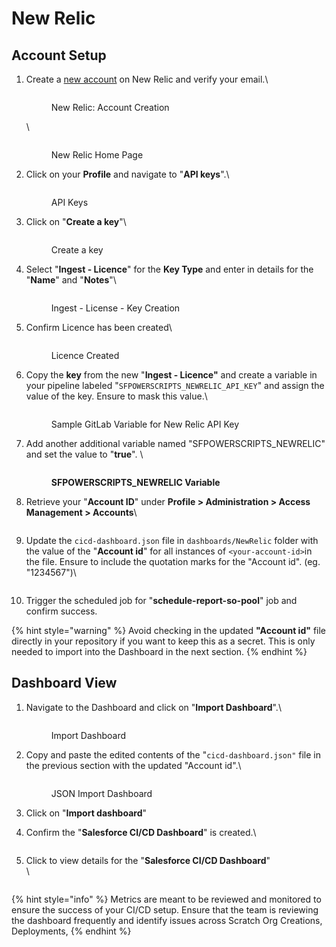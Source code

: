 # New Relic

## Account Setup

1.  Create a [new account](https://newrelic.com/signup) on New Relic and verify your email.\


    <figure><img src="../../.gitbook/assets/image (29).png" alt=""><figcaption><p>New Relic: Account Creation</p></figcaption></figure>

    \


    <figure><img src="../../.gitbook/assets/image (77).png" alt=""><figcaption><p>New Relic Home Page </p></figcaption></figure>
2.  Click on your **Profile** and navigate to "**API keys**".\


    <figure><img src="../../.gitbook/assets/image (58).png" alt=""><figcaption><p>API Keys</p></figcaption></figure>
3.  Click on "**Create a key**"\


    <figure><img src="../../.gitbook/assets/image (55).png" alt=""><figcaption><p>Create a key</p></figcaption></figure>
4.  Select "**Ingest - Licence**" for the **Key Type** and enter in details for the "**Name**" and "**Notes**"\


    <figure><img src="../../.gitbook/assets/image (4).png" alt=""><figcaption><p>Ingest - License - Key Creation</p></figcaption></figure>
5.  Confirm Licence has been created\


    <figure><img src="../../.gitbook/assets/image (63).png" alt=""><figcaption><p>Licence Created</p></figcaption></figure>
6.  Copy the **key** from the new "**Ingest - Licence"** and create a variable in your pipeline labeled "`SFPOWERSCRIPTS_NEWRELIC_API_KEY`" and assign the value of the key.  Ensure to mask this value.\


    <figure><img src="../../.gitbook/assets/image (14).png" alt=""><figcaption><p>Sample GitLab Variable for New Relic API Key</p></figcaption></figure>
7.  Add another additional variable named "SFPOWERSCRIPTS\_NEWRELIC" and set the value to "**true**". \


    <figure><img src="../../.gitbook/assets/image (22).png" alt=""><figcaption><p><strong>SFPOWERSCRIPTS_NEWRELIC Variable</strong></p></figcaption></figure>
8.  Retrieve your "**Account ID**" under **Profile > Administration > Access Management > Accounts**\


    <figure><img src="../../.gitbook/assets/image (18).png" alt=""><figcaption></figcaption></figure>
9.  Update the `cicd-dashboard.json` file in `dashboards/NewRelic` folder with the value of the "**Account id**" for all instances of `<your-account-id>`in the file.  Ensure to include the quotation marks for the "Account id". (eg. "1234567")\


    <figure><img src="../../.gitbook/assets/image (36).png" alt=""><figcaption></figcaption></figure>
10. Trigger the scheduled job for "**schedule-report-so-pool**" job and confirm success.

{% hint style="warning" %}
Avoid checking in the updated **"Account id"** file directly in your repository if you want to keep this as a secret.  This is only needed to import into the Dashboard in the next section.
{% endhint %}

## Dashboard View

1.  Navigate to the Dashboard and click on "**Import Dashboard**".\


    <figure><img src="../../.gitbook/assets/image (76).png" alt=""><figcaption><p>Import Dashboard</p></figcaption></figure>
2.  Copy and paste the edited contents of the "`cicd-dashboard.json"` file in the previous section with the updated "Account id".\


    <figure><img src="../../.gitbook/assets/image (68).png" alt=""><figcaption><p>JSON Import Dashboard</p></figcaption></figure>
3. Click on "**Import dashboard**"
4.  Confirm the "**Salesforce CI/CD Dashboard**" is created.\


    <figure><img src="../../.gitbook/assets/image (15).png" alt=""><figcaption></figcaption></figure>
5.  Click to view details for the "**Salesforce CI/CD Dashboard**"\
    \


    <figure><img src="../../.gitbook/assets/image (11).png" alt=""><figcaption></figcaption></figure>

{% hint style="info" %}
Metrics are meant to be reviewed and monitored to ensure the success of your CI/CD setup.  Ensure that the team is reviewing the dashboard frequently and identify issues across Scratch Org Creations, Deployments,
{% endhint %}
